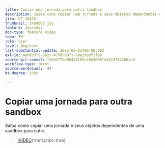 ```yaml
---
title: Copiar uma jornada para outra sandbox
description: Saiba como copiar uma jornada e seus objetos dependentes de uma sandbox para outra.
jira: KT-10438
thumbnail: 3409593.jpg
feature: Journeys
doc-type: feature video
team: TM
role: User
level: Beginner
last-substantial-update: 2022-09-23T00:00:00Z
exl-id: ae6dcd75-582c-47fd-9971-50a198df1fe9
source-git-commit: fd9d277be00449155c49b3809fe647d7342b6acd
workflow-type: tm+mt
source-wordcount: '44'
ht-degree: 100%

---
```


# Copiar uma jornada para outra sandbox

Saiba como copiar uma jornada e seus objetos dependentes de uma sandbox para outra.

>[!VIDEO](https://video.tv.adobe.com/v/3409593?quality=12&learn=on){transcript=true}
